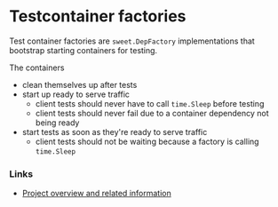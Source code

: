 # Testcontainer factories

Test container factories are `sweet.DepFactory` implementations that bootstrap
starting containers for testing.

The containers
 - clean themselves up after tests
 - start up ready to serve traffic
   - client tests should never have to call `time.Sleep` before testing
   - client tests should never fail due to a container dependency not being
     ready
 - start tests as soon as they're ready to serve traffic
   - client tests should not be waiting because a factory is calling `time.Sleep`

### Links
 - [Project overview and related information](https://barryhennessy.com/projects/test-sweet-containers/)
